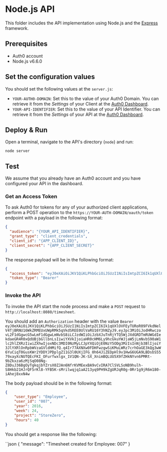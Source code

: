 # Node.js API

This folder includes the API implementation using Node.js and the [Express](http://expressjs.com/) framework.

## Prerequisites

- Auth0 account
- Node.js v6.6.0

## Set the configuration values

You should set the following values at the `server.js`:

- `YOUR-AUTH0-DOMAIN`: Set this to the value of your Auth0 Domain. You can retrieve it from the *Settings* of your Client at the [Auth0 Dashboard](https://manage.auth0.com/#/clients).
- `YOUR-API-IDENTIFIER`: Set this to the value of your API Identifier. You can retrieve it from the *Settings* of your API at the [Auth0 Dashboard](https://manage.auth0.com/#/apis).

## Deploy & Run
Open a terminal, navigate to the API's directory (`node`) and run:

```
node server
```

## Test

We assume that you already have an Auth0 account and you have configured your API in the dashboard.

### Get an Access Token

To ask Auth0 for tokens for any of your authorized client applications, perform a POST operation to the `https://YOUR-AUTH-DOMAIN/oauth/token` endpoint with a payload in the following format:

```json
{
  "audience": "{YOUR_API_IDENTIFIER}",
  "grant_type": "client_credentials",
  "client_id": "{APP_CLIENT_ID}",
  "client_secret": "{APP_CLIENT_SECRET}"
}
```

The response payload will be in the following format:

```json
{
  "access_token": "eyJ0eXAiOiJKV1QiKLPhbGciOiJSUzI1NiIsImtpZCI6Ik1qUXlOVFEyTURoR09FVkdNelV4TjBRNU16WkZRMEUxUWpRMk5qVkdSREE0UlVaRU16Y3hNZyJ9.eyJpc3MiOiJodHRwczovL2F1dGgwcG5wLmF1dGgwLmNvbS8iLCJzdWIiOiJzbXJuTnRjYTQ5WjJXdGRDTmRUWGdIekdaeGR4R0xQdUBjbGllbnLsIiwiYXVkIjoiaHR0cHM6Ly9hcGkuYWJjaW5jLmNvbS90aW1lc2hlZXRzIiwiZXhwIjoxNDc3MDI0NzMyLCJpYXQiOjE0NzY5ODg3MzIsInNjb3BlIjoiY3JlYXRlOnRpbWVzaGVldHMifQ.q4Ir77AXNXw0FDHFwzgwSiKMuLWRz7crhOaGE3kQg3wW6YuCiqT0GusKWr2YDDYJPDplgZ11G3l0UXjIFG_0h64JiZEDpHl9v1HwG6UGA9LBDsbS5579xayXcNUTQEcFKI_OFurfwxlgx_1V1QN-JK-SX_XnimBQLUU5X9fZHkNYvn6PMRt-9bZkxza6zMjSqO08Ng-Z8DuJ36BgOyTgkqjbYZrsX0ZJAn6NfrKVMEexBA9vCvIRA7ClSVLSoNB9hulh-S8Hkb21HJrQF5rKl8-YFB5K-sMrilwqjq1aA213yq9PH9kZgURJqR0g-0Rr1g9jR6m180-iAhej8xxN4w",
  "token_type": "Bearer"
}
```

### Invoke the API

To invoke the API start the node process and make a `POST` request to `http://localhost:8080/timesheet`.

You should add an `Authorization` header with the value `Bearer eyJ0eXAiOiJKV1QiKLPhbGciOiJSUzI1NiIsImtpZCI6Ik1qUXlOVFEyTURoR09FVkdNelV4TjBRNU16WkZRMEUxUWpRMk5qVkdSREE0UlVaRU16Y3hNZyJ9.eyJpc3MiOiJodHRwczovL2F1dGgwcG5wLmF1dGgwLmNvbS8iLCJzdWIiOiJzbXJuTnRjYTQ5WjJXdGRDTmRUWGdIekdaeGR4R0xQdUBjbGllbnLsIiwiYXVkIjoiaHR0cHM6Ly9hcGkuYWJjaW5jLmNvbS90aW1lc2hlZXRzIiwiZXhwIjoxNDc3MDI0NzMyLCJpYXQiOjE0NzY5ODg3MzIsInNjb3BlIjoiY3JlYXRlOnRpbWVzaGVldHMifQ.q4Ir77AXNXw0FDHFwzgwSiKMuLWRz7crhOaGE3kQg3wW6YuCiqT0GusKWr2YDDYJPDplgZ11G3l0UXjIFG_0h64JiZEDpHl9v1HwG6UGA9LBDsbS5579xayXcNUTQEcFKI_OFurfwxlgx_1V1QN-JK-SX_XnimBQLUU5X9fZHkNYvn6PMRt-9bZkxza6zMjSqO08Ng-Z8DuJ36BgOyTgkqjbYZrsX0ZJAn6NfrKVMEexBA9vCvIRA7ClSVLSoNB9hulh-S8Hkb21HJrQF5rKl8-YFB5K-sMrilwqjq1aA213yq9PH9kZgURJqR0g-0Rr1g9jR6m180-iAhej8xxN4w`

The body payload should be in the following format:

```json
{
	"user_type": "Employee",
	"user_id": "007",
	"year": 2016,
	"week": 24,
	"project": "StoreZero",
	"hours": 40
}
```

You should get a response like the following:

``json
{
  "message": "Timesheet created for Employee: 007"
}
```